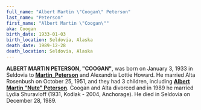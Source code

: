 ```yaml
---
full_name: "Albert Martin \"Coogan\" Peterson"
last_name: "Peterson"
first_name: "Albert Martin \"Coogan\""
aka: Coogan
birth_date: 1933-01-03
birth_location: Seldovia, Alaska
death_date: 1989-12-28
death_location: Seldovia, Alaska
---
```


**ALBERT MARTIN PETERSON, "COOGAN"**, was born on January 3, 1933 in Seldovia to [**Martin_Peterson**](./Peterson_Martin.md) and Alexandria Lottie Howard. 
He married Alta Rosenbush on October 25, 1951, and they had 3 children, including [**Albert Martin "Nute" Peterson**](./Peterson_Albert_Martin_Nute.md). 
Coogan and Alta divorced and in 1989 he married Lydia Shuravloff (1931, Kodiak - 2004, Anchorage). 
He died in Seldovia on December 28, 1989.
